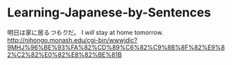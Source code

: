 # Learning-Japanese-by-Sentences

明日は家に居る*つもり*だ。 
I *will* stay at home tomorrow.
http://nihongo.monash.edu/cgi-bin/wwwjdic?9MHJ%96%BE%93%FA%82%CD%89%C6%82%C9%8B%8F%82%E9%82%C2%82%E0%82%E8%82%BE%81B
